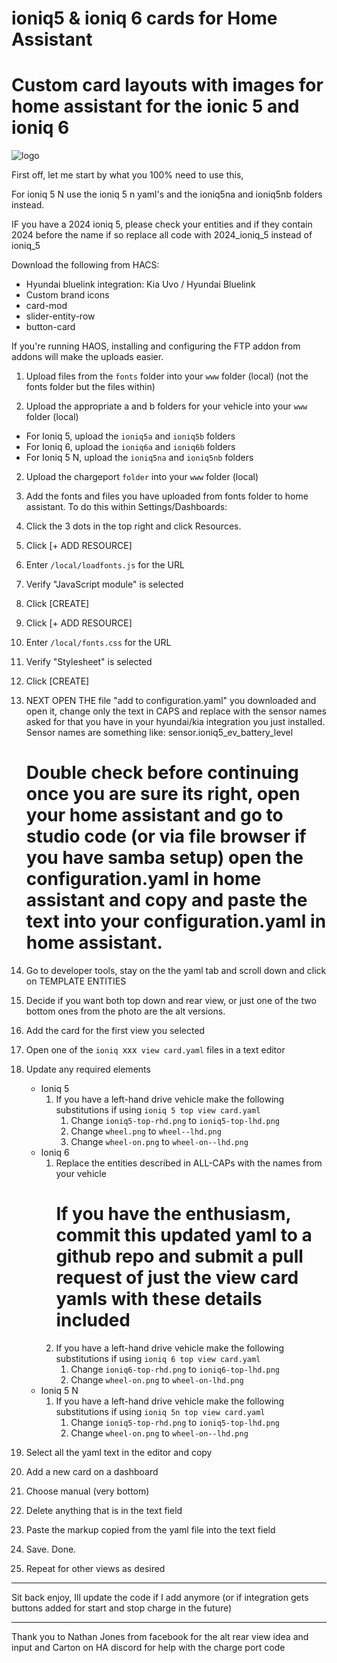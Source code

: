 # ioniq5 & ioniq 6 cards for Home Assistant

# Custom card layouts with images for home assistant for the ionic 5 and ioniq 6


![logo](https://raw.githubusercontent.com/rchiileea/ioniq5-and-ioniq6-dashboard-for-ha/refs/heads/main/Screenshot%202024-10-23%20093930.png)

First off, let me start by what you 100% need to use this,

For ioniq 5 N use the ioniq 5 n yaml's and the ioniq5na and ioniq5nb folders instead.

IF you have a 2024 ioniq 5, please check your entities and if they contain 2024 before the name if so replace all code with 2024_ioniq_5 instead of ioniq_5

Download the following from HACS:
 - Hyundai bluelink integration: Kia Uvo / Hyundai Bluelink
 - Custom brand icons
 - card-mod
 - slider-entity-row
 - button-card

If you're running HAOS, installing and configuring the FTP addon from addons will make the uploads easier.


1.  Upload files from the  `fonts` folder into your  `www` folder (local) (not the fonts folder but the files within)
    
2.  Upload the appropriate  a  and  b  folders for your vehicle into your  `www` folder (local)
   - For Ioniq 5, upload the `ioniq5a` and `ioniq5b` folders
   - For Ioniq 6, upload the `ioniq6a` and `ioniq6b` folders
   - For Ioniq 5 N, upload the `ioniq5na`  and `ioniq5nb`  folders

2.  Upload the  chargeport  `folder` into your `www` folder (local)

3.  Add the fonts and files you have uploaded from fonts folder to home assistant. To do this within Settings/Dashboards:
   1. Click the 3 dots in the top right and click Resources.
   2. Click [+ ADD RESOURCE]
   3. Enter `/local/loadfonts.js` for the URL
   4. Verify "JavaScript module" is selected
   5. Click [CREATE]
   6. Click [+ ADD RESOURCE]
   7. Enter `/local/fonts.css` for the URL
   8. Verify "Stylesheet" is selected
   9. Click [CREATE]

4.  NEXT OPEN THE file "add to configuration.yaml" you downloaded and open it, change only the text in CAPS and replace with the sensor names asked for that you have in your hyundai/kia integration you just installed. Sensor names are something like: sensor.ioniq5_ev_battery_level 
    # Double check before continuing once you are sure its right, open your home assistant and go to studio code (or via file browser if you have samba setup) open the configuration.yaml in home assistant and copy and paste the text into your configuration.yaml in home assistant.
    
5.  Go to developer tools, stay on the the yaml tab and scroll down and click on TEMPLATE ENTITIES

6.  Decide if you want both top down and rear view, or just one of the two bottom ones from the photo are the alt versions.

7.  Add the card for the first view you selected
   1. Open one of the `ioniq `xxx` view card.yaml` files in a text editor
   2. Update any required elements
      * Ioniq 5
         1. If you have a left-hand drive vehicle make the following substitutions if using `ioniq 5 top view card.yaml`
            1. Change `ioniq5-top-rhd.png` to `ioniq5-top-lhd.png`
            2. Change `wheel.png` to `wheel--lhd.png`
            3. Change `wheel-on.png` to `wheel-on--lhd.png`
      * Ioniq 6
         1. Replace the entities described in ALL-CAPs with the names from your vehicle
            # If you have the enthusiasm, commit this updated yaml to a github repo and submit a pull request of just the view card yamls with these details included
         2. If you have a left-hand drive vehicle make the following substitutions if using `ioniq 6 top view card.yaml`
            1. Change `ioniq6-top-rhd.png` to `ioniq6-top-lhd.png`
            2. Change `wheel-on.png` to `wheel-on-lhd.png`
      * Ioniq 5 N
         1. If you have a left-hand drive vehicle make the following substitutions if using `ioniq 5n top view card.yaml`
            1. Change `ioniq5-top-rhd.png` to `ioniq5-top-lhd.png`
            2. Change `wheel-on.png` to `wheel-on--lhd.png`
   3. Select all the yaml text in the editor and copy
   4. Add a new card on a dashboard
   5. Choose manual (very bottom)
   6. Delete anything that is in the text field
   7. Paste the markup copied from the yaml file into the text field
   8. Save. Done.
8. Repeat for other views as desired


--------------------------------------------------------------


Sit back enjoy, Ill update the code if I add anymore (or if integration gets buttons added for start and stop charge in the future)


------------------------------------------------------------

Thank you to Nathan Jones from facebook for the alt rear view idea and input and Carton on HA discord for help with the charge port code
